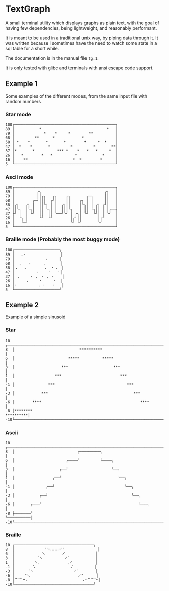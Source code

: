 # TextGraph

A small terminal utility which displays graphs as plain text,
with the goal of having few dependencies,
being lightweight, and reasonably performant.

It is meant to be used in a traditional unix way, 
by piping data through it.
It was written because I sometimes have the need to
watch some state in a sql table for a short while.

The documentation is in the manual file `tg.1`.

It is only tested with glibc and terminals with ansi escape code support.


## Example 1
Some examples of the different modes, from the same input file with random numbers
### Star mode
```
100┌─────────────────────────────────────────────┐
89 │           *                             *   │
79 │             *    *     *        **          │
68 │         **      *            *              │
58 │ *    *       *       *        *     *  *    │
47 │  *    *       *         *         *       **│
37 │*       *          *** *    *   *   *     *  │
26 │   *        *   *          *           *     │
16 │    **                    *  *        *      │
5  └─────────────────────────────────────────────┘
```
### Ascii mode
```
100┌─────────────────────────────────────────────┐
89 │          ╭╮                            ╭╮   │
79 │          ││╭╮   ╭╮    ╭╮       ╭─╮     ││   │
68 │        ╭─╯│││  ╭╯│    ││    ╭╮ │ │     ││   │
58 │╭╮   ╭╮ │  ││╰╮ │ │  ╭╮││    │╰╮│ │ ╭╮ ╭╯│   │
47 ││╰╮  │╰╮│  ││ ╰╮│ │  │││╰╮   │ ││ ╰╮││ │ │╭──┤
37 ├╯ │  │ ╰╯  ││  ││ ╰──╯╰╯ │ ╭╮│ ╰╯  ╰╯│ │ ╰╯  │
26 │  ╰╮ │     ╰╯  ╰╯        │╭╯││       │╭╯     │
16 │   ╰─╯                   ╰╯ ╰╯       ╰╯      │
5  └─────────────────────────────────────────────┘
```
### Braille mode (Probably the most buggy mode)
```
100┌────────────────────┐
89 │   ⠄⠂               │
79 │              ⠄     │
68 │  ⠠   ⠂     ⠠       │
58 │⠠   ⠠        ⠄  ⠂⠠  │
47 │          ⠄    ⠂   ⠂│
37 │ ⠠     ⠂ ⠄ ⠐ ⠠ ⠐    │
26 │     ⠠     ⠂     ⠂  │
16 │⠂         ⠠ ⠂   ⠐   │
5  └────────────────────┘
```

## Example 2
Example of a simple sinusoid
### Star
```
10 ┌──────────────────────────────────────────────────────────────────────┐
8  │                             **********                               │
6  │                        *****          *****                          │
3  │                     ***                    ***                       │
1  │                  ***                          ***                    │
-1 │               ***                                ***                 │
-3 │            ***                                      ***              │
-6 │        ****                                            ****          │
-8 │********                                                    **********│
-10└──────────────────────────────────────────────────────────────────────┘
```
### Ascii
```
10 ┌──────────────────────────────────────────────────────────────────────┐
8  │                            ╭─────────╮                               │
6  │                       ╭────╯         ╰────╮                          │
3  │                    ╭──╯                   ╰──╮                       │
1  │                 ╭──╯                         ╰──╮                    │
-1 │              ╭──╯                               ╰──╮                 │
-3 │           ╭──╯                                     ╰──╮              │
-6 │       ╭───╯                                           ╰───╮          │
-8 ├───────╯                                                   ╰──────────┤
-10└──────────────────────────────────────────────────────────────────────┘
```
### Braille
```
10 ┌───────────────────────────────────┐
8  │             ⠈⠑⠢⠤⠤⠔⠊⠁              │
6  │            ⠑⠄      ⠠⠊             │
3  │          ⠈⠢          ⠔⠁           │
1  │         ⠑⠄            ⠠⠊          │
-1 │        ⠡                ⠌         │
-3 │      ⠈⠢                  ⠔⠁       │
-6 │    ⠈⠑⠄                    ⠠⠊⠁     │
-8 │⠉⠉⠉⠒⠄                        ⠠⠒⠉⠉⠉⠒│
-10└───────────────────────────────────┘
```
